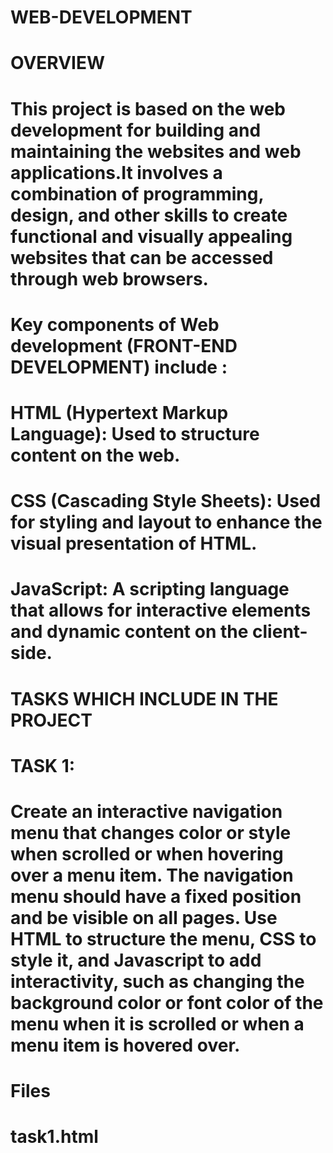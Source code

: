 # WEB-DEVELOPMENT
# OVERVIEW
# This project is based on the web development for building and maintaining the websites and web applications.It involves a combination of programming, design, and other skills to create functional and visually appealing websites that can be accessed through web browsers.
# Key components of Web development (FRONT-END DEVELOPMENT) include :
# HTML (Hypertext Markup Language): Used to structure content on the web.
# CSS (Cascading Style Sheets): Used for styling and layout to enhance the visual presentation of HTML.
# JavaScript: A scripting language that allows for interactive elements and dynamic content on the client-side.
# TASKS WHICH INCLUDE IN THE PROJECT 
# TASK 1:
# Create an interactive navigation menu that changes color or style when scrolled or when hovering over a menu item. The navigation menu should have a fixed position and be visible on all pages. Use HTML to structure the menu, CSS to style it, and Javascript to add interactivity, such as changing the background color or font color of the menu when it is scrolled or when a menu item is hovered over.
# Files 
# task1.html
